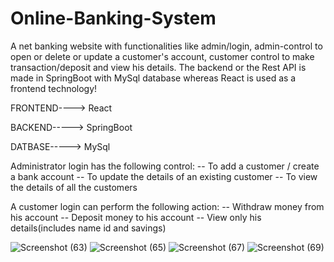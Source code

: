 # Online-Banking-System
A net banking website with functionalities like admin/login, admin-control to open or delete or update a customer's account, customer control to make transaction/deposit and view his details. The backend or the Rest API is made in SpringBoot with MySql database whereas React is used as a frontend technology!

FRONTEND----> React

BACKEND-----> SpringBoot

DATBASE-----> MySql

Administrator login has the following control:
-- To add a customer / create a bank account
-- To update the details of an existing customer
-- To view the details of all the customers

A customer login can perform the following action:
-- Withdraw money from his account
-- Deposit money to his account
-- View only his details(includes name id and savings)

![Screenshot (63)](https://user-images.githubusercontent.com/76629595/171727110-bdc67035-2461-4223-9af1-7264ca4fb21d.png)
![Screenshot (65)](https://user-images.githubusercontent.com/76629595/171727121-08dd0d8f-4315-42ac-bb33-97995cbfbf20.png)
![Screenshot (67)](https://user-images.githubusercontent.com/76629595/171727126-bac7c5c3-5e31-4460-b78d-ebb6bd6e2b87.png)
![Screenshot (69)](https://user-images.githubusercontent.com/76629595/171727131-dd5c0673-993b-4519-980d-7b5baaa0d883.png)
